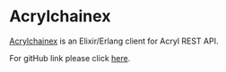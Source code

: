 # Acrylchainex

[Acrylchainex](https://hex.pm/packages/acrylchainex) is an Elixir/Erlang client for Acryl REST API.

For gitHub link please click [here](https://github.com/cyberpunk-ventures/acrylchainex). 







